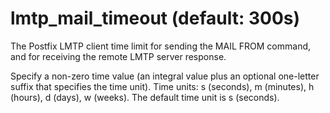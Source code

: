 # lmtp_mail_timeout (default: 300s)

The Postfix LMTP client time limit for sending the MAIL FROM command,
and for receiving the remote LMTP server response.



 Specify a non-zero time value (an integral value plus an optional
one-letter suffix that specifies the time unit). Time units: s
(seconds), m (minutes), h (hours), d (days), w (weeks).
The default time unit is s (seconds). 


